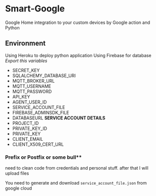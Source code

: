 # Smart-Google

Google Home integration to your custom devices by Google action and Python

## Environment

Using Heroku to deploy python application
Using Firebase for database
*Export this variables*

- SECRET_KEY
- SQLALCHEMY_DATABASE_URI
- MQTT_BROKER_URL
- MQTT_USERNAME
- MQTT_PASSWORD
- API_KEY
- AGENT_USER_ID
- SERVICE_ACCOUNT_FILE
- FIREBASE_ADMINSDK_FILE
- DATABASEURL
**SERVICE ACCOUNT DETAILS**
- PROJECT_ID
- PRIVATE_KEY_ID
- PRIVATE_KEY
- CLIENT_EMAIL
- CLIENT_X509_CERT_URL

### Prefix or Postfix or some bull**

need to clean code from credentials and personal stuff. after that I will upload files

You need to generate and download `service_account_file.json` from google cloud
